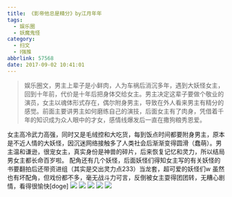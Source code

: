 ```yaml
---
title: 《影帝他总是精分》by江月年年
tags:
  - 娱乐圈
  - 妖魔鬼怪
category:
  - 扫文
  - Ⅰ强推
abbrlink: 57568
date: 2017-09-02 10:41:01
---
```

<meta name="referrer" content="no-referrer" />

> 娱乐圈文，男主上辈子是小鲜肉，人为车祸后消沉多年，遇到大妖怪女主，回到十年前，代价是十年后把身体交给女主。男主决定这辈子要做个敬业的演员，女主以魂体形式存在，偶尔附身男主，导致在外人看来男主有精分的感觉。前面主要讲男主如何磨练自己的演技，后面女主有了肉身，凭借着千年的知识成为众人眼中的才女，感情线爆发后一直在撒狗粮秀恩爱。

<!-- more -->

女主高冷武力高强，同时又是毛绒控和大吃货，每到饭点时间都要附身男主，原本是不近人情的大妖怪，因沉迷网络接触多了人类社会后渐渐变得圆滑（蠢萌）。男主温和谦逊，很宠女主，真实身份是神兽的碎片，后来恢复记忆和灵力，所以结局男女主都长命百岁啦。
配角还有几个妖怪，后面妖怪们得知女主写的有关妖怪的书要翻拍后还带资进组（其实是交出灵力点233）当龙套，超可爱的妖怪们w
虽然也有坏配角，但戏份都不多，毫无战斗力可言，反倒被女主耍得团团转，无糟心剧情，看得很愉快[doge]
![](https://wx1.sinaimg.cn/mw690/0069kFhhgy1fj4iex3tgqj30qo1bfn6b.jpg)
![](https://wx4.sinaimg.cn/mw690/0069kFhhgy1fj4ifnceslj30qo1bf13l.jpg)
![](https://wx1.sinaimg.cn/mw690/0069kFhhgy1fj4ig0bdgqj30qo1bf12m.jpg)
![](https://wx2.sinaimg.cn/mw690/0069kFhhgy1fj4ig8669wj30qo1bfdq3.jpg)
![](https://wx1.sinaimg.cn/mw690/0069kFhhgy1fj4idwf5lgj30qo1bfwo8.jpg)